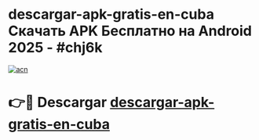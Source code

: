 # descargar-apk-gratis-en-cuba Скачать APK Бесплатно на Android 2025 - #chj6k

[![acn](https://github.com/user-attachments/assets/0f9c940e-d8b0-45ae-aac7-cd30a18b3e1c)](https://apps.freeplayer.one?title=descargar-apk-gratis-en-cuba&ref=9RF)

# 👉🔴 Descargar [descargar-apk-gratis-en-cuba](https://apps.freeplayer.one?title=descargar-apk-gratis-en-cuba&ref=9RF)